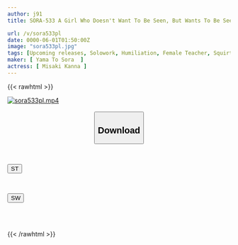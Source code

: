 ```yaml
---
author: j91
title: SORA-533 A Girl Who Doesn't Want To Be Seen, But Wants To Be Seen. Obedient Exhibitionist. She Wanders Around Naked To Catch An Underwear Thief, But The Thief Sees Her Naked Instead, And She Becomes Addicted To The Pleasure Of Shame And Starts Urinating... Misaki Kanna

url: /v/sora533pl
date: 0000-06-01T01:50:00Z
image: "sora533pl.jpg"
tags: [Upcoming releases, Solowork, Humiliation, Female Teacher, Squirting, School Stuff, Urination	]
maker: [ Yama To Sora  ]
actress: [ Misaki Kanna ]
---
```



{{< rawhtml >}}

<div class="video" data-videoid="pending_link_2.html">
    <a href="javascript:;">
        <img src="/v/sora533pl/sora533pl.jpg" width="WIDTH" height="HEIGHT" alt="sora533pl.mp4" loading="lazy">
    </a>
</div>

<script type="text/javascript" src="https://j91.asia/asset/on-demand-pend.js"></script>

<br>
  <link rel="stylesheet" href="https://j91.asia/asset/bs5.css">
  
  <center>
  <button class="btn btn-primary" type="button" data-bs-toggle="collapse" data-bs-target=".multi-collapse" aria-expanded="false" aria-controls="multiCollapseExample1 multiCollapseExample2"><h2>Download</h2></button></center>
</p>
<div class="row">
  <div class="col">
    <div class="collapse multi-collapse" id="multiCollapseExample1">
      <div class="card card-body">
	      	      <br>
<div class="buttons">  
<p><a href="https://j91.asia/pending_link_2.html" target="_blank"><button class="btn-hover color-3"><i class="fa fa-download"></i> ST</button></a></p></div>
    </div>
  </div>
</div>
  <div class="col">
    <div class="collapse multi-collapse" id="multiCollapseExample2">
      <div class="card card-body">
	      <br>
<div class="buttons">
<p><a href="https://j91.asia/pending_link_2.html" target="_blank"><button class="btn-hover color-2"><i class="fa fa-download"></i> SW</button></a></p></div>
<br><br>
      </div>
    </div>
  </div>
</div>

{{< /rawhtml >}}